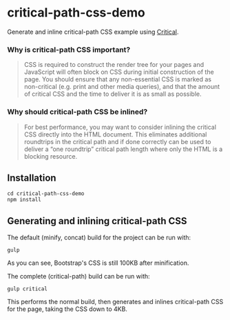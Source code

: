 critical-path-css-demo
======================

Generate and inline critical-path CSS example using [Critical](http://github.com/addyosmani/critical).

### Why is critical-path CSS important?

> CSS is required to construct the render tree for your pages and JavaScript will often block on CSS during initial construction of the page. You should ensure that any non-essential CSS is marked as non-critical (e.g. print and other media queries), and that the amount of critical CSS and the time to deliver it is as small as possible.

### Why should critical-path CSS be inlined?

> For best performance, you may want to consider inlining the critical CSS directly into the HTML document. This eliminates additional roundtrips in the critical path and if done correctly can be used to deliver a “one roundtrip” critical path length where only the HTML is a blocking resource.

## Installation

```
cd critical-path-css-demo
npm install
```

## Generating and inlining critical-path CSS

The default (minify, concat) build for the project can be run with:

```
gulp
```

As you can see, Bootstrap's CSS is still 100KB after minification. 

The complete (critical-path) build can be run with:

```
gulp critical
```

This performs the normal build, then generates and inlines critical-path CSS for the page, taking the CSS down to 4KB.